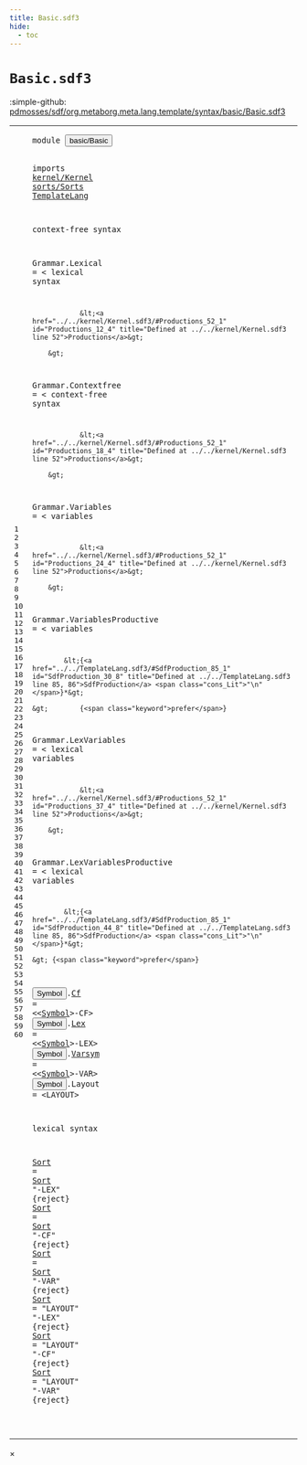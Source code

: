 ```yaml
---
title: Basic.sdf3
hide:
  - toc
---
```


# `Basic.sdf3`

:simple-github: [pdmosses/sdf/org.metaborg.meta.lang.template/syntax/basic/Basic.sdf3]

[pdmosses/sdf/org.metaborg.meta.lang.template/syntax/basic/Basic.sdf3]: https://github.com/pdmosses/sdf/blob/master/org.metaborg.meta.lang.template/syntax/basic/Basic.sdf3 "The source file on GitHub"

<div class="sdf3"><table class="highlighttable"><tbody><tr><td class="linenos"><div class="linenodiv"><pre><span></span>1
2
3
4
5
6
7
8
9
10
11
12
13
14
15
16
17
18
19
20
21
22
23
24
25
26
27
28
29
30
31
32
33
34
35
36
37
38
39
40
41
42
43
44
45
46
47
48
49
50
51
52
53
54
55
56
57
58
59
60
</pre></div></td>
<td class="code"><pre><code><span class="keyword">module</span> <button class="modal-open" id="basic/Basic_1_8" title="Multi-file references" data-urls="../../TemplateLang.sdf3/#basic/Basic_12_3 line 12; ../../sdf2-core/Sdf2-Syntax.sdf3/#basic/Basic_4_9 line 4; ../../sorts/Sorts.sdf3/#basic/Basic_5_1 line 5">basic/Basic</button>

<span class="keyword">imports</span> <a href="../../kernel/Kernel.sdf3/#kernel/Kernel_1_8" id="kernel/Kernel_3_9" title="Defined at ../../kernel/Kernel.sdf3 line 1">kernel/Kernel</a>
                <a href="../../sorts/Sorts.sdf3/#sorts/Sorts_1_8" id="sorts/Sorts_4_3" title="Defined at ../../sorts/Sorts.sdf3 line 1">sorts/Sorts</a>
                <a href="../../TemplateLang.sdf3/#TemplateLang_1_8" id="TemplateLang_5_3" title="Defined at ../../TemplateLang.sdf3 line 1">TemplateLang</a>

<span class="keyword">context-free syntax</span>
 
<span id="Grammar_9_1" title="Not referenced">Grammar</span>.<span class="cons_Constructor"><span id="Lexical_9_9" title="Not referenced">Lexical</span></span> = &lt;
        <span class="cons_String">lexical</span> <span class="cons_String">syntax</span>
        
                &lt;<a href="../../kernel/Kernel.sdf3/#Productions_52_1" id="Productions_12_4" title="Defined at ../../kernel/Kernel.sdf3 line 52">Productions</a>&gt;
        
        &gt;
<span id="Grammar_15_1" title="Not referenced">Grammar</span>.<span class="cons_Constructor"><span id="Contextfree_15_9" title="Not referenced">Contextfree</span></span> = &lt;
        <span class="cons_String">context-free</span> <span class="cons_String">syntax</span>
        
                &lt;<a href="../../kernel/Kernel.sdf3/#Productions_52_1" id="Productions_18_4" title="Defined at ../../kernel/Kernel.sdf3 line 52">Productions</a>&gt;
        
        &gt;
<span id="Grammar_21_1" title="Not referenced">Grammar</span>.<span class="cons_Constructor"><span id="Variables_21_9" title="Not referenced">Variables</span></span> = &lt;
        <span class="cons_String">variables</span>
        
                &lt;<a href="../../kernel/Kernel.sdf3/#Productions_52_1" id="Productions_24_4" title="Defined at ../../kernel/Kernel.sdf3 line 52">Productions</a>&gt;
        
        &gt;
<span id="Grammar_27_1" title="Not referenced">Grammar</span>.<span class="cons_Constructor"><span id="VariablesProductive_27_9" title="Not referenced">VariablesProductive</span></span> = &lt;
    <span class="cons_String">variables</span>
    
            &lt;{<a href="../../TemplateLang.sdf3/#SdfProduction_85_1" id="SdfProduction_30_8" title="Defined at ../../TemplateLang.sdf3 line 85, 86">SdfProduction</a> <span class="cons_Lit">"\n"</span>}*&gt;
            
    &gt;        {<span class="keyword">prefer</span>}
        
<span id="Grammar_34_1" title="Not referenced">Grammar</span>.<span class="cons_Constructor"><span id="LexVariables_34_9" title="Not referenced">LexVariables</span></span> = &lt;
        <span class="cons_String">lexical</span> <span class="cons_String">variables</span>
        
                &lt;<a href="../../kernel/Kernel.sdf3/#Productions_52_1" id="Productions_37_4" title="Defined at ../../kernel/Kernel.sdf3 line 52">Productions</a>&gt;
        
        &gt;
        
<span id="Grammar_41_1" title="Not referenced">Grammar</span>.<span class="cons_Constructor"><span id="LexVariablesProductive_41_9" title="Not referenced">LexVariablesProductive</span></span> = &lt;
    <span class="cons_String">lexical</span> <span class="cons_String">variables</span>
    
            &lt;{<a href="../../TemplateLang.sdf3/#SdfProduction_85_1" id="SdfProduction_44_8" title="Defined at ../../TemplateLang.sdf3 line 85, 86">SdfProduction</a> <span class="cons_Lit">"\n"</span>}*&gt;

    &gt; {<span class="keyword">prefer</span>}

<button class="modal-open" id="Symbol_48_1" title="Multi-file references" data-urls="#Symbol_48_15 line 48, 49, 50; ../../TemplateLang.sdf3/#Symbol_48_29 line 48, 106">Symbol</button>.<span class="cons_Constructor"><a href="../../sorts/Sorts.sdf3/#Cf_50_51" id="Cf_48_8" title="Referenced at ../../sorts/Sorts.sdf3 line 50">Cf</a></span> = &lt;&lt;<a href="#Symbol_48_1" id="Symbol_48_15" title="Defined at line 48, 49, 50, 51">Symbol</a>&gt;<span class="cons_String">-CF</span>&gt;
<button class="modal-open" id="Symbol_49_1" title="Multi-file references" data-urls="#Symbol_48_15 line 48, 49, 50; ../../TemplateLang.sdf3/#Symbol_48_29 line 48, 106">Symbol</button>.<span class="cons_Constructor"><a href="../../sorts/Sorts.sdf3/#Lex_50_61" id="Lex_49_8" title="Referenced at ../../sorts/Sorts.sdf3 line 50">Lex</a></span> = &lt;&lt;<a href="#Symbol_48_1" id="Symbol_49_16" title="Defined at line 48, 49, 50, 51">Symbol</a>&gt;<span class="cons_String">-LEX</span>&gt;
<button class="modal-open" id="Symbol_50_1" title="Multi-file references" data-urls="#Symbol_48_15 line 48, 49, 50; ../../TemplateLang.sdf3/#Symbol_48_29 line 48, 106">Symbol</button>.<span class="cons_Constructor"><a href="../../sorts/Sorts.sdf3/#Varsym_50_72" id="Varsym_50_8" title="Referenced at ../../sorts/Sorts.sdf3 line 50">Varsym</a></span> = &lt;&lt;<a href="#Symbol_48_1" id="Symbol_50_19" title="Defined at line 48, 49, 50, 51">Symbol</a>&gt;<span class="cons_String">-VAR</span>&gt;
<button class="modal-open" id="Symbol_51_1" title="Multi-file references" data-urls="#Symbol_48_15 line 48, 49, 50; ../../TemplateLang.sdf3/#Symbol_48_29 line 48, 106">Symbol</button>.<span class="cons_Constructor"><span id="Layout_51_8" title="Not referenced">Layout</span></span> = &lt;<span class="cons_String">LAYOUT</span>&gt;  

<span class="keyword">lexical syntax</span>

<a href="#Sort_55_8" id="Sort_55_1" title="Referenced at line 55, 56, 57">Sort</a> = <a href="#Sort_55_1" id="Sort_55_8" title="Defined at line 55, 56, 57, 58, 59, 60">Sort</a> <span class="cons_Lit">"-LEX"</span> {<span class="keyword">reject</span>}
<a href="#Sort_55_8" id="Sort_56_1" title="Referenced at line 55, 56, 57">Sort</a> = <a href="#Sort_55_1" id="Sort_56_8" title="Defined at line 55, 56, 57, 58, 59, 60">Sort</a> <span class="cons_Lit">"-CF"</span> {<span class="keyword">reject</span>}
<a href="#Sort_55_8" id="Sort_57_1" title="Referenced at line 55, 56, 57">Sort</a> = <a href="#Sort_55_1" id="Sort_57_8" title="Defined at line 55, 56, 57, 58, 59, 60">Sort</a> <span class="cons_Lit">"-VAR"</span> {<span class="keyword">reject</span>}
<a href="#Sort_55_8" id="Sort_58_1" title="Referenced at line 55, 56, 57">Sort</a> = <span class="cons_Lit">"LAYOUT"</span> <span class="cons_Lit">"-LEX"</span> {<span class="keyword">reject</span>}
<a href="#Sort_55_8" id="Sort_59_1" title="Referenced at line 55, 56, 57">Sort</a> = <span class="cons_Lit">"LAYOUT"</span> <span class="cons_Lit">"-CF"</span> {<span class="keyword">reject</span>}
<a href="#Sort_55_8" id="Sort_60_1" title="Referenced at line 55, 56, 57">Sort</a> = <span class="cons_Lit">"LAYOUT"</span> <span class="cons_Lit">"-VAR"</span> {<span class="keyword">reject</span>}







</code></pre></td></tr></tbody></table></div>

<div id="modal">
  <div id="modal-content">
    <span id="modal-close">&times;</span>
    <h2 id="modal-h2"></h2>
    <p  id="modal-p"></p>
    <ul id="modal-ul"></ul>
  </div>
</div>
